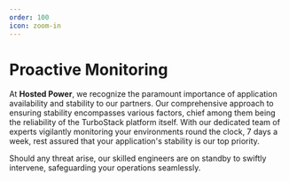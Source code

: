 ```yaml
---
order: 100
icon: zoom-in
---
```


# Proactive Monitoring

At **Hosted Power**, we recognize the paramount importance of application availability and stability to our partners. Our comprehensive approach to ensuring stability encompasses various factors, chief among them being the reliability of the TurboStack platform itself. With our dedicated team of experts vigilantly monitoring your environments round the clock, 7 days a week, rest assured that your application's stability is our top priority. 

Should any threat arise, our skilled engineers are on standby to swiftly intervene, safeguarding your operations seamlessly.

